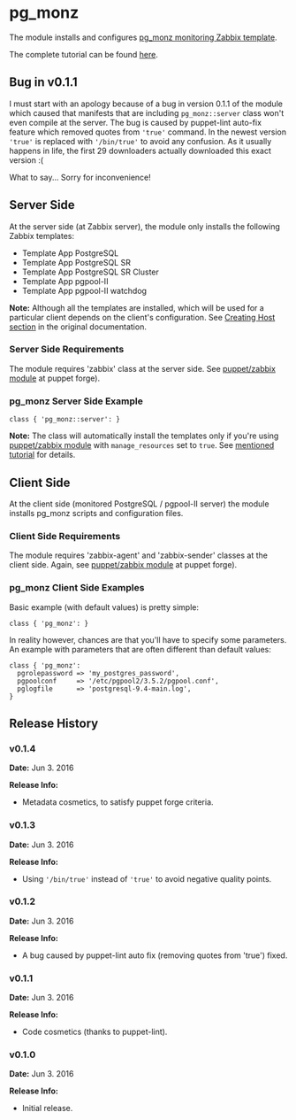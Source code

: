 # pg_monz #

The module installs and configures [pg_monz monitoring Zabbix template](http://pg-monz.github.io/pg_monz/index-en.html).

The complete tutorial can be found [here](https://www.itenlight.com/blog/2016/06/02/Puppet%2C+Zabbix%2C+PostgreSQL+and+pgpool-II+Together+-+pg_monz+Module).

## Bug in v0.1.1

I must start with an apology because of a bug in version 0.1.1 of the module which caused that manifests that are including `pg_monz::server` class won't even compile at the server. The bug is caused by puppet-lint auto-fix feature which removed quotes from `'true'` command. In the newest version `'true'` is replaced with `'/bin/true'` to avoid any confusion. As it usually happens in life, the first 29 downloaders actually downloaded this exact version :( 

What to say... Sorry for inconvenience!

## Server Side

At the server side (at Zabbix server), the module only installs the following Zabbix templates:
* Template App PostgreSQL
* Template App PostgreSQL SR
* Template App PostgreSQL SR Cluster
* Template App pgpool-II
* Template App pgpool-II watchdog

**Note:** Although all the templates are installed, which will be used for a particular client depends on the client's configuration. See [Creating Host section](http://pg-monz.github.io/pg_monz/index-en.html#creating-host) in the original documentation.

### Server Side Requirements

The module requires 'zabbix' class at the server side. See [puppet/zabbix module](https://forge.puppet.com/puppet/zabbix) at puppet forge).

### pg_monz Server Side Example

```
class { 'pg_monz::server': }
```

**Note:** The class will automatically install the templates only if you're using [puppet/zabbix module](https://forge.puppet.com/puppet/zabbix) with `manage_resources` set to `true`. See [mentioned tutorial](https://www.itenlight.com/blog/2016/06/02/Puppet%2C+Zabbix%2C+PostgreSQL+and+pgpool-II+Together+-+pg_monz+Module) for details.

## Client Side

At the client side (monitored PostgreSQL / pgpool-II server) the module installs pg_monz scripts and configuration files.

### Client Side Requirements

The module requires 'zabbix-agent' and 'zabbix-sender' classes at the client side. Again, see [puppet/zabbix module](https://forge.puppet.com/puppet/zabbix) at puppet forge).

### pg_monz Client Side Examples

Basic example (with default values) is pretty simple:

```
class { 'pg_monz': }
```

In reality however, chances are that you'll have to specify some parameters. An example with parameters that are often different than default values:

```
class { 'pg_monz':
  pgrolepassword => 'my_postgres_password', 
  pgpoolconf     => '/etc/pgpool2/3.5.2/pgpool.conf', 
  pglogfile      => 'postgresql-9.4-main.log', 
}
```

## Release History

### v0.1.4

**Date:** Jun 3. 2016

**Release Info:**
* Metadata cosmetics, to satisfy puppet forge criteria.

### v0.1.3

**Date:** Jun 3. 2016

**Release Info:**
* Using `'/bin/true'` instead of `'true'` to avoid negative quality points.

### v0.1.2

**Date:** Jun 3. 2016

**Release Info:**
* A bug caused by puppet-lint auto fix (removing quotes from 'true') fixed.

### v0.1.1

**Date:** Jun 3. 2016

**Release Info:**
* Code cosmetics (thanks to puppet-lint).

### v0.1.0

**Date:** Jun 3. 2016

**Release Info:**
* Initial release.